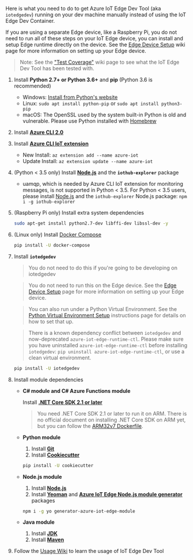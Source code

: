 Here is what you need to do to get Azure IoT Edge Dev Tool (aka `iotedgedev`) running on your dev machine manually instead of using the IoT Edge Dev Container.

If you are using a separate Edge device, like a Raspberry Pi, you do not need to run all of these steps on your IoT Edge device, you can install and setup Edge runtime directly on the device. See the [Edge Device Setup](edge-device-setup) wiki page for more information on setting up your Edge device.

> Note: See the ["Test Coverage"](Test-Coverage) wiki page to see what the IoT Edge Dev Tool has been tested with.

1. Install **Python 2.7+ or Python 3.6+** and **pip** (Python 3.6 is recommended)
    - Windows: [Install from Python's website](https://www.python.org/downloads/)
    - Linux: `sudo apt install python-pip` or `sudo apt install python3-pip`
    - macOS: The OpenSSL used by the system built-in Python is old and vulnerable. Please use Python installed with [Homebrew](https://docs.brew.sh/Homebrew-and-Python)

2. Install **[Azure CLI 2.0](https://docs.microsoft.com/en-us/cli/azure/install-azure-cli?view=azure-cli-latest)**

3. Install **[Azure CLI IoT extension](https://github.com/Azure/azure-iot-cli-extension/)**

    - New Install: `az extension add --name azure-iot`
    - Update Install: `az extension update --name azure-iot`

4. (Python < 3.5 only) Install **[Node.js](https://nodejs.org/en/download/)** and the **`iothub-explorer`** package

    - uamqp, which is needed by Azure CLI IoT extension for monitoring messages, is not supported in Python < 3.5. For Python < 3.5 users, please install [Node.js](https://nodejs.org/en/download/) and the `iothub-explorer` Node.js package: `npm i -g iothub-explorer`

5. (Raspberry Pi only) Install extra system dependencies

    ```sh
    sudo apt-get install python2.7-dev libffi-dev libssl-dev -y
    ```

6. (Linux only) Install [Docker Compose](https://docs.docker.com/compose/)

    ```sh
    pip install -U docker-compose
    ```

7. Install **`iotedgedev`**

    > You do not need to do this if you're going to be developing on iotedgedev

    > You do not need to run this on the Edge device. See the [Edge Device Setup](edge-device-setup) page for more information on setting up your Edge device.

    > You can also run under a Python Virtual Environment.  See the [Python Virtual Environment Setup](python-virtual-environment-setup) instructions page for details on how to set that up.

    > There is a known dependency conflict between `iotedgedev` and now-deprecated `azure-iot-edge-runtime-ctl`. Please make sure you have uninstalled `azure-iot-edge-runtime-ctl` before installing `iotedgedev`: `pip uninstall azure-iot-edge-runtime-ctl`, or use a clean virtual environment.

    ```sh
    pip install -U iotedgedev
    ```

8. Install module dependencies

    - **C# module and C# Azure Functions module**

        Install **[.NET Core SDK 2.1 or later](https://www.microsoft.com/net/download)**
        > You need .NET Core SDK 2.1 or later to run it on ARM. There is no official document on installing .NET Core SDK on ARM yet, but you can follow the [ARM32v7 Dockerfile](https://github.com/dotnet/dotnet-docker/blob/master/src/sdk/3.1/buster/arm32v7/Dockerfile).

    - **Python module**

      1. Install **[Git](https://git-scm.com/)**
      2. Install **[Cookiecutter](https://github.com/audreyr/cookiecutter)**

      ```sh
      pip install -U cookiecutter
      ```

    - **Node.js module**

      1. Install **[Node.js](https://nodejs.org/en/download/)**
      2. Install **[Yeoman](http://yeoman.io/)** and **[Azure IoT Edge Node.js module generator](https://github.com/Azure/generator-azure-iot-edge-module)** packages

      ```sh
      npm i -g yo generator-azure-iot-edge-module
      ```

    - **Java module**

      1. Install **[JDK](https://www.oracle.com/technetwork/java/javase/downloads/index.html)**
      2. Install **[Maven](https://maven.apache.org/)**

9. Follow the [Usage Wiki](Usage) to learn the usage of IoT Edge Dev Tool
